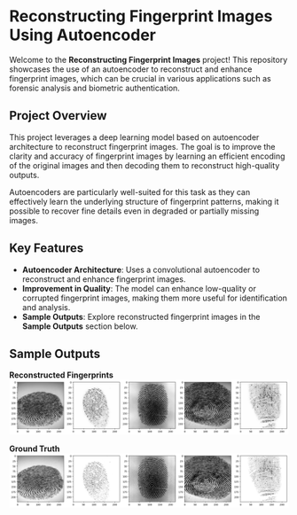 # Reconstructing Fingerprint Images Using Autoencoder

Welcome to the **Reconstructing Fingerprint Images** project! This repository showcases the use of an autoencoder to reconstruct and enhance fingerprint images, which can be crucial in various applications such as forensic analysis and biometric authentication.

## **Project Overview**

This project leverages a deep learning model based on autoencoder architecture to reconstruct fingerprint images. The goal is to improve the clarity and accuracy of fingerprint images by learning an efficient encoding of the original images and then decoding them to reconstruct high-quality outputs.

Autoencoders are particularly well-suited for this task as they can effectively learn the underlying structure of fingerprint patterns, making it possible to recover fine details even in degraded or partially missing images.

## **Key Features**

- **Autoencoder Architecture**: Uses a convolutional autoencoder to reconstruct and enhance fingerprint images.
- **Improvement in Quality**: The model can enhance low-quality or corrupted fingerprint images, making them more useful for identification and analysis.
- **Sample Outputs**: Explore reconstructed fingerprint images in the **Sample Outputs** section below.

## **Sample Outputs** 

**Reconstructed Fingerprints**
![reconstructed](results/reconstructed.png)

**Ground Truth**
![test](results/test.png)
